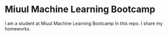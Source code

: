 # Miuul Machine Learning Bootcamp

I am a student at Miuul Machine Learning Bootcamp
In this repo. I share my homeworks.
